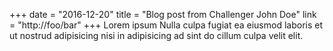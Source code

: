+++
date = "2016-12-20"
title = "Blog post from Challenger John Doe"
link = "http://foo/bar"
+++
Lorem ipsum Nulla culpa fugiat ea eiusmod laboris et ut nostrud adipisicing nisi in adipisicing ad sint do cillum culpa velit elit.